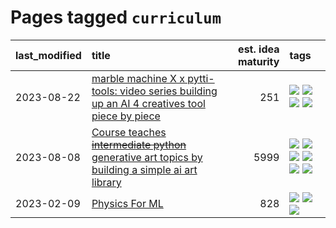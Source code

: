 # Pages tagged `curriculum`

|last_modified|title|est. idea maturity|tags
|:---|:---|---:|:---|
|2023-08-22|[marble machine X x pytti-tools: video series building up an AI 4 creatives tool piece by piece](../marble_machine_x_pytti-tools.md)|251|[![](https://img.shields.io/badge/tag-curriculum-fe76cf)](../tags/curriculum.md) [![](https://img.shields.io/badge/tag-public_good-dd597e)](../tags/public_good.md) [![](https://img.shields.io/badge/tag-publication-95bed6)](../tags/publication.md) [![](https://img.shields.io/badge/tag-video_series-8fb3d)](../tags/video_series.md)|
|2023-08-08|[Course teaches ~~intermediate python~~ generative art topics by building a simple ai art library](../Course_teaches_basic_python_by_building_a_simple_ai_art_library.md)|5999|[![](https://img.shields.io/badge/tag-curriculum-fe76cf)](../tags/curriculum.md) [![](https://img.shields.io/badge/tag-education-11772b)](../tags/education.md) [![](https://img.shields.io/badge/tag-from_issue-e839f4)](../tags/from_issue.md) [![](https://img.shields.io/badge/tag-public_good-dd597e)](../tags/public_good.md) [![](https://img.shields.io/badge/tag-publication-95bed6)](../tags/publication.md) [![](https://img.shields.io/badge/tag-wip-b25b5)](../tags/wip.md)|
|2023-02-09|[Physics For ML](../physics_for_ml.md)|828|[![](https://img.shields.io/badge/tag-curriculum-fe76cf)](../tags/curriculum.md) [![](https://img.shields.io/badge/tag-education-11772b)](../tags/education.md) [![](https://img.shields.io/badge/tag-publication-95bed6)](../tags/publication.md)|